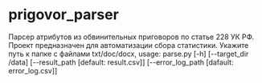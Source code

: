 # prigovor_parser
Парсер атрибутов из обвинительных приговоров по статье 228 УК РФ. Проект предназначен для автоматизации сбора статистики.
Укажите путь к папке с файлами txt/doc/docx,
usage: parse.py [-h] [--target_dir /data] [--result_path [default: result.csv]] [--error_log_path [dafault: error_log.csv]]

